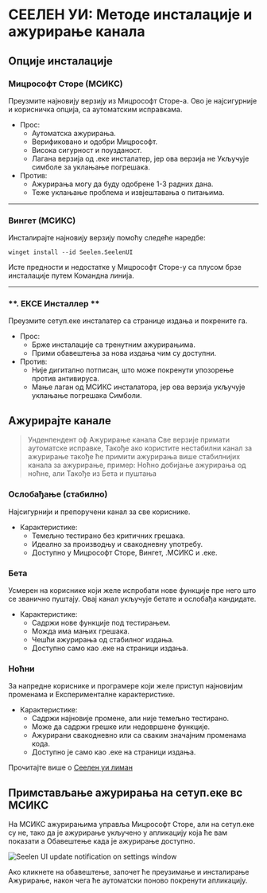 # **СЕЕЛЕН УИ: Методе инсталације и ажурирање канала**

## **Опције инсталације**

### **Мицрософт Сторе (МСИКС)**

Преузмите најновију верзију из Мицрософт Сторе-а. Ово је најсигурније
 и корисничка опција, са аутоматским исправкама.

*   Прос:
    *   Аутоматска ажурирања.
    *   Верификовано и одобри Мицрософт.
    *   Висока сигурност и поузданост.
    *   Лагана верзија од .еке инсталатер, јер ова верзија не
         Укључује симболе за уклањање погрешака.
*   Против:
    *   Ажурирања могу да буду одобрене 1-3 радних дана.
    *   Теже уклањање проблема и извјештавања о питањима.

***

### **Вингет (МСИКС)**

Инсталирајте најновију верзију помоћу следеће наредбе:

```pwsh
winget install --id Seelen.SeelenUI
```

Исте предности и недостатке у Мицрософт Сторе-у са плусом брзе инсталације путем
 Командна линија.

***

### \*\*. ЕКСЕ Инсталлер \*\*

Преузмите сетуп.еке инсталатер са странице издања и покрените га.

*   Прос:
    *   Брже инсталације са тренутним ажурирањима.
    *   Прими обавештења за нова издања чим су доступни.
*   Против:
    *   Није дигитално потписан, што може покренути упозорење против антивируса.
    *   Мање лаган од МСИКС инсталатора, јер ова верзија укључује уклањање погрешака
         Симболи.

## **Ажурирајте канале**

> Унденпендент оф Ажурирање канала Све верзије примати аутоматске исправке,
>  Такође ако користите нестабилни канал за ажурирање такође ће примити ажурирања
>  више стабилнијих канала за ажурирање, пример: Ноћно добијање ажурирања од ноћне, али
>  Такође из Бета и пуштања

### **Ослобађање (стабилно)**

Најсигурнији и препоручени канал за све кориснике.

*   Карактеристике:
    *   Темељно тестирано без критичних грешака.
    *   Идеално за производњу и свакодневну употребу.
    *   Доступно у Мицрософт Сторе, Вингет, .МСИКС и .еке.

### **Бета**

Усмерен на кориснике који желе испробати нове функције пре него што се званично пуштају.
 Овај канал укључује бетате и ослобађа кандидате.

*   Карактеристике:
    *   Садржи нове функције под тестирањем.
    *   Можда има мањих грешака.
    *   Чешћи ажурирања од стабилног издања.
    *   Доступно само као .еке на страници издања.

### **Ноћни**

За напредне кориснике и програмере који желе приступ најновијим променама и
 Експерименталне карактеристике.

*   Карактеристике:
    *   Садржи најновије промене, али није темељно тестирано.
    *   Може да садржи грешке или недовршене функције.
    *   Ажурирани свакодневно или са сваким значајним променама кода.
    *   Доступно је само као .еке на страници издања.

Прочитајте више о [Сеелен уи лиман](./nightly.md)

## **Примстављање ажурирања на сетуп.еке вс МСИКС**

На МСИКС ажурирањима управља Мицрософт Сторе, али на сетуп.еке су
 не, тако да је ажурирање укључено у апликацију која ће вам показати а
 Обавештење када је ажурирање доступно.

![Seelen UI update notification on settings window](https://github.com/Seelen-Inc/slu-blog/blob/master/blog/seelen-ui-distribution-channels/image.png?raw=true)

Ако кликнете на обавештење, започет ће преузимање и инсталирање
 Ажурирање, након чега ће аутоматски поново покренути апликацију.
